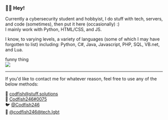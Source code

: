 ### 👋😸 Hey!

Currently a cybersecurity student and hobbyist, I do stuff with tech, servers, and code (sometimes), then put it here (occasionally) :)  
I mainly work with Python, HTML/CSS, and JS.  

I know, to varying levels, a variety of languages (some of which I may have forgotten to list) including: Python, C#, Java, Javascript, PHP, SQL, VB.net, and Lua.  

funny thing  
<img src="https://github-readme-stats.vercel.app/api?username=Codfish246&hide_border=true&theme=radical&show_icons=true&count_private=true" style="height: auto; width: auto">

---
If you'd like to contact me for whatever reason, feel free to use any of the below methods:  

📧 [codfish@stuff.solutions](mailto:codfish@stuff.solutions)  
💬 [Codfish246#0075](https://discordapp.com/users/102341036403068928)  
🐦 [@Codfish246](https://twitter.com/codfish246)  
🐘 [@codfish246@tech.lgbt](https://tech.lgbt/@codfish246)

<!--
**Codfish246/Codfish246** is a ✨ _special_ ✨ repository because its `README.md` (this file) appears on your GitHub profile.

Here are some ideas to get you started:

- 🔭 I’m currently working on ...
- 🌱 I’m currently learning ...
- 👯 I’m looking to collaborate on ...
- 🤔 I’m looking for help with ...
- 💬 Ask me about ...
- 📫 How to reach me: ...
- 😄 Pronouns: ...
- ⚡ Fun fact: ...
-->

